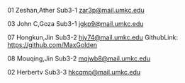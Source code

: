 01 Zeshan,Ather Sub3-1 zar3p@mail.umkc.edu

03 John C,Goza  Sub3-1 jgkp9@mail.umkc.edu

07 Hongkun,Jin  Sub3-2 hjy74@mail.umkc.edu GithubLink: https://github.com/MaxGolden

08 Mouqing,Jin  Sub3-2 mqjwb8@mail.umkc.edu

02 Herbertv     Sub3-3 hkcqmp@mail.umkc.edu
